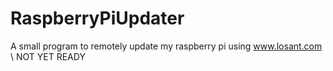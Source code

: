 # RaspberryPiUpdater
A small program to remotely update my raspberry pi using www.losant.com \\
NOT YET READY
